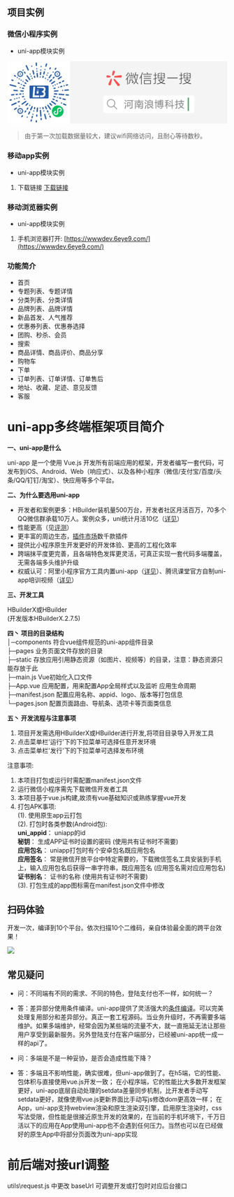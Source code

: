 ## 项目实例

### 微信小程序实例

* uni-app模块实例

![](./static/img/ulovemall_wx_demo.jpg)

> 由于第一次加载数据量较大，建议wifi网络访问，且耐心等待数秒。  

### 移动app实例

* uni-app模块实例

1. 下载链接 [下载链接]()

### 移动浏览器实例

* uni-app模块实例

1. 手机浏览器打开: [https://wwwdev.6eye9.com/](https://wwwdev.6eye9.com/)

### 功能简介

* 首页
* 专题列表、专题详情
* 分类列表、分类详情
* 品牌列表、品牌详情
* 新品首发、人气推荐
* 优惠券列表、优惠券选择
* 团购、秒杀、会员
* 搜索
* 商品详情、商品评价、商品分享
* 购物车
* 下单
* 订单列表、订单详情、订单售后
* 地址、收藏、足迹、意见反馈
* 客服

# uni-app多终端框架项目简介  
**一、uni-app是什么**  

uni-app 是一个使用 Vue.js 开发所有前端应用的框架，开发者编写一套代码，可发布到iOS、Android、Web（响应式）、以及各种小程序（微信/支付宝/百度/头条/QQ/钉钉/淘宝）、快应用等多个平台。  
	  
	  
**二、为什么要选用uni-app** 
- 开发者和案例更多：HBuilder装机量500万台，开发者社区月活百万，70多个QQ微信群承载10万人。案例众多，uni统计月活10亿（[详见](https://uniapp.dcloud.io/case)）
- 性能更高（见[评测](https://juejin.im/post/5ca1736af265da30ae314248)）
- 更丰富的周边生态，[插件市场](https://ext.dcloud.net.cn/)数千款插件
- 提供比小程序原生开发更好的开发体验、更高的工程化效率
- 跨端抹平度更完善，且各端特色发挥更灵活，可真正实现一套代码多端覆盖，无需各端多头维护升级
- 权威认可：阿里小程序官方工具内置uni-app（[详见](https://docs.alipay.com/mini/ide/0.70-stable)）、腾讯课堂官方自制uni-app培训视频（[详见](https://ask.dcloud.net.cn/article/35640)）
	
**三、开发工具**  

HBuilderX或HBuilder  
(开发版本HBuilderX.2.7.5)  
  
**四丶 项目的目录结构**  
│─components            符合vue组件规范的uni-app组件目录    
├─pages                 业务页面文件存放的目录   
├─static                存放应用引用静态资源（如图片、视频等）的目录，注意：静态资源只能存放于此  
├─main.js               Vue初始化入口文件  
├─App.vue               应用配置，用来配置App全局样式以及监听 应用生命周期  
├─manifest.json         配置应用名称、appid、logo、版本等打包信息  
└─pages.json            配置页面路由、导航条、选项卡等页面类信息  
   
**五丶 开发流程与注意事项**   
1. 项目开发需选用HBuilderX或HBuilder进行开发,将项目目录导入开发工具  
2. 点击菜单栏'运行'下的下拉菜单可选择任意开发环境  
3. 点击菜单栏'发行'下的下拉菜单可选择发布环境  

注意事项:  
1. 本项目打包或运行时需配置manifest.json文件  
2. 运行微信小程序需先下载微信开发者工具  
3. 本项目基于vue.js构建,故须有vue基础知识或熟练掌握vue开发  
4. 打包APK事项:  
    (1). 使用原生app云打包  
    (2). 打包时各类参数(Android包):  
          **uni_appid**： uniapp的id  
          **秘钥**： 生成APP证书时设置的密码  (使用共有证书时不需要)  
          **应用包名**： uniapp打包时有个安卓包名既应用包名  
          **应用签名**： 常是微信开放平台中特定需要的，下载微信签名工具安装到手机上，输入应用包名后获得一串字符串，既应用签名  (应用签名需对应应用包名)  
          **证书别名**： 证书的名称  (使用共有证书时不需要)  
    (3). 打包生成的app图标需在manifest.json文件中修改

## 扫码体验 

开发一次，编译到10个平台。依次扫描10个二维码，亲自体验最全面的跨平台效果！

<img src="https://img.cdn.aliyun.dcloud.net.cn/uni-app/uni-app-qr-all.jpg"/>

## 常见疑问
- 问：不同端有不同的需求、不同的特色，登陆支付也不一样，如何统一？
- 答：差异部分使用条件编译。uni-app提供了灵活强大的[条件编译](https://uniapp.dcloud.io/platform)。可以完美处理复用部分和差异部分。真正一套工程源码。当业务升级时，不再需要多端维护。如果多端维护，经常会因为某些端的流量不大，就一直拖延无法让那些用户享受到最新服务。另外登陆支付在客户端部分，已经被uni-app统一成一样的api了。

- 问：多端是不是一种妥协，是否会造成性能下降？
- 答：多端且不影响性能，确实很难，但uni-app做到了。在h5端，它的性能、包体积与直接使用vue.js开发一致； 在小程序端，它的性能比大多数开发框架更好，uni-app底层自动处理的setdata差量同步机制，比开发者手动写setdata更好，就像使用vue.js更新界面比手动写js修改dom更高效一样； 在App，uni-app支持webview渲染和原生渲染双引擎，启用原生渲染时，css写法受限，但性能是很接近原生开发的效果的，在当前的手机环境下，千万日活以下的应用在App使用uni-app也不会遇到任何压力。当然也可以在已经做好的原生App中将部分页面改为uni-app实现

# 前后端对接url调整
utils\request.js 中更改 baseUrl 可调整开发或打包时对应后台接口